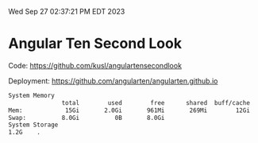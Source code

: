 Wed Sep 27 02:37:21 PM EDT 2023

# Angular Ten Second Look

Code: https://github.com/kusl/angulartensecondlook

Deployment: https://github.com/angularten/angularten.github.io

```bash
System Memory
               total        used        free      shared  buff/cache   available
Mem:            15Gi       2.0Gi       961Mi       269Mi        12Gi        12Gi
Swap:          8.0Gi          0B       8.0Gi
System Storage
1.2G	.
